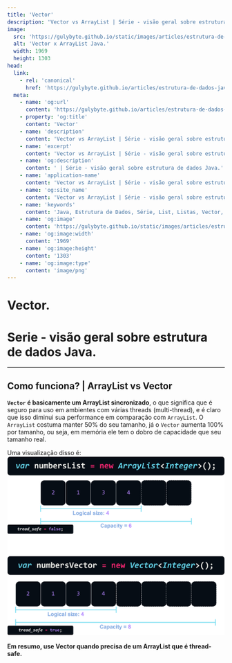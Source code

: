 ```yaml
---
title: 'Vector'
description: 'Vector vs ArrayList | Série - visão geral sobre estrutura de dados Java.'
image:
  src: 'https://gulybyte.github.io/static/images/articles/estrutura-de-dados-java/vector-x-array-list.png'
  alt: 'Vector x ArrayList Java.'
  width: 1969
  height: 1303
head:
  link:
    - rel: 'canonical'
      href: 'https://gulybyte.github.io/articles/estrutura-de-dados-java'
  meta:
    - name: 'og:url'
      content: 'https://gulybyte.github.io/articles/estrutura-de-dados-java'
    - property: 'og:title'
      content: 'Vector'
    - name: 'description'
      content: 'Vector vs ArrayList | Série - visão geral sobre estrutura de dados Java.'
    - name: 'excerpt'
      content: 'Vector vs ArrayList | Série - visão geral sobre estrutura de dados Java.'
    - name: 'og:description'
      content: ' | Série - visão geral sobre estrutura de dados Java.'
    - name: 'application-name'
      content: 'Vector vs ArrayList | Série - visão geral sobre estrutura de dados Java.'
    - name: 'og:site_name'
      content: 'Vector vs ArrayList | Série - visão geral sobre estrutura de dados Java.'
    - name: 'keywords'
      content: 'Java, Estrutura de Dados, Série, List, Listas, Vector, Vector vs ArrayList'
    - name: 'og:image'
      content: 'https://gulybyte.github.io/static/images/articles/estrutura-de-dados-java/vector-x-array-list.png'
    - name: 'og:image:width'
      content: '1969'
    - name: 'og:image:height'
      content: '1303'
    - name: 'og:image:type'
      content: 'image/png'
---
```


# Vector.

<h1 style="text-align: left; padding: 0em 0em !important; font-size: 2em">Serie - visão geral sobre estrutura de dados Java.</h1>

---

## Como funciona? | ArrayList vs Vector

**`Vector` é basicamente um ArrayList sincronizado**, o que significa que é seguro para uso em ambientes com várias threads (multi-thread), e é claro que isso diminui sua performance em comparação com `ArrayList`. O `ArrayList` costuma manter 50% do seu tamanho, já o `Vector` aumenta 100% por tamanho, ou seja, em memória ele tem o dobro de capacidade que seu tamanho real.

Uma visualização disso é:
![ArrayList x Vector Java](/static/images/articles/estrutura-de-dados-java/vector-x-array-list.png)

**Em resumo, use Vector quando precisa de um ArrayList que é thread-safe.**
